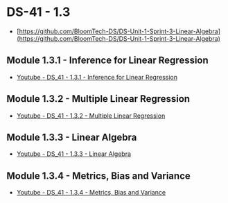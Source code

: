 #   DS-41 - 1.3

- [https://github.com/BloomTech-DS/DS-Unit-1-Sprint-3-Linear-Algebra](https://github.com/BloomTech-DS/DS-Unit-1-Sprint-3-Linear-Algebra)

##   Module 1.3.1 - Inference for Linear Regression

-   [Youtube - DS_41 - 1.3.1 - Inference for Linear Regression]()

##   Module 1.3.2 - Multiple Linear Regression

-   [Youtube - DS_41 - 1.3.2 - Multiple Linear Regression]()

##   Module 1.3.3 - Linear Algebra

-   [Youtube - DS_41 - 1.3.3 - Linear Algebra]()

##   Module 1.3.4 - Metrics, Bias and Variance

-   [Youtube - DS_41 - 1.3.4 - Metrics, Bias and Variance]()
